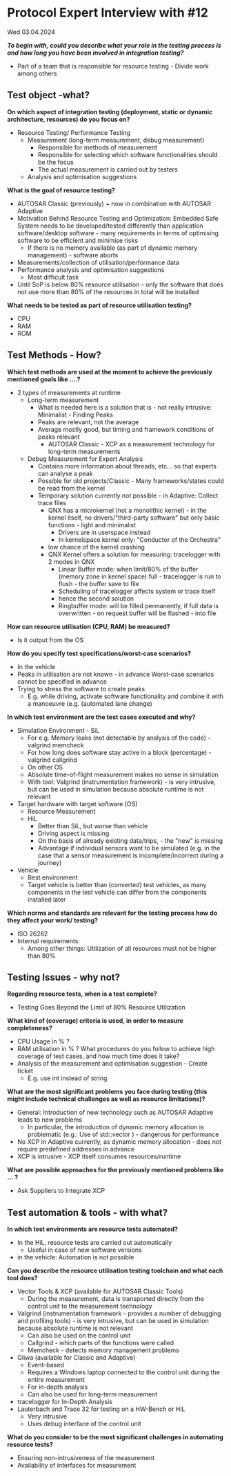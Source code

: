 # Protocol Expert Interview with #12

Wed 03.04.2024

_**To begin with, could you describe what your role in the testing process is and how long you have been involved in integration testing?**_

- Part of a team that is responsible for resource testing - Divide work among others

## Test object -what?

**On which aspect of integration testing (deployment, static or dynamic architecture, resources) do you focus on?**
- Resource Testing/ Performance Testing
  - Measurement (long-term measurement, debug measurement)
    - Responsible for methods of measurement
    - Responsible for selecting which software functionalities should be the focus
    - The actual measurement is carried out by testers
  - Analysis and optimisation suggestions

**What is the goal of resource testing?**
- AUTOSAR Classic (previously) + now in combination with AUTOSAR Adaptive
- Motivation Behind Resource Testing and Optimization:  Embedded Safe System needs to be developed/tested differently than application software/desktop software - many requirements in terms of optimising software to be efficient and minimise risks
  - If there is no memory available (as part of dynamic memory management) - software aborts
- Measurements/collection of utilisation/performance data
- Performance analysis and optimisation suggestions
  - Most difficult task
- Until SoP is below 80% resource utilisation - only the software that does not use more than 80% of the resources in total will be installed

**What needs to be tested as part of resource utilisation testing?**
- CPU
- RAM
- ROM

## Test Methods - How?

**Which test methods are used at the moment to achieve the previously mentioned goals like ....?**
- 2 types of measurements at runtime
  - Long-term measurement
    - What is needed here is a solution that is - not really intrusive: Minimalist - Finding Peaks
    - Peaks are relevant, not the average 
    - Average mostly good, but timing and framework conditions of peaks relevant
      - AUTOSAR Classic - XCP as a measurement technology for long-term measurements
  - Debug Measurement for Expert Analysis
    - Contains more information about threads, etc... so that experts can analyse a peak
    - Possible for old projects/Classic - Many frameworks/states could be read from the kernel
    - Temporary solution currently not possible - in Adaptive: Collect trace files
      - QNX has a microkernel (not a monolithic kernel) - in the kernel itself, no drivers/"third-party software" but only basic functions - light and minimalist
        - Drivers are in userspace instead
        - In kernelspace kernel only: "Conductor of the Orchestra"
      - low chance of the kernel crashing 
      - QNX Kernel offers a solution for measuring: tracelogger with 2 modes in QNX
        - Linear Buffer mode: when limit/80% of the buffer (memory zone in kernel space) full - tracelogger is run to flush - the buffer save to file
        - Scheduling of tracelogger affects system or trace itself
        - hence the second solution
        - Ringbuffer mode:  will be filled permanently, if full data is overwritten - on request buffer will be flashed - into file

**How can resource utilisation (CPU, RAM) be measured?**

- Is it output from the OS

**How do you specify test specifications/worst-case scenarios?**
- In the vehicle
- Peaks in utilisation are not known - in advance Worst-case scenarios cannot be specified in advance
- Trying to stress the software to create peaks
  - E.g. while driving, activate software functionality and combine it with a manoeuvre (e.g. (automated lane change)

**In which test environment are the test cases executed and why?**
- Simulation Environment - SiL
  - For e.g.  Memory leaks (not detectable by analysis of the code) - valgrind memcheck
  - For how long does software stay active in a block (percentage) - valgrind callgrind
  - On other OS
  - Absolute time-of-flight measurement makes no sense in simulation
  - With tool: Valgrind (instrumentation framework) - is very intrusive, but can be used in simulation because absolute runtime is not relevant
- Target hardware with target software (OS) 
  - Resource Measurement
  - HiL
    - Better than SiL, but worse than vehicle
    - Driving aspect is missing
    - On the basis of already existing data/trips, - the "new" is missing
    - Advantage if individual sensors want to be simulated (e.g. in the case that a sensor measurement is incomplete/incorrect during a journey)
- Vehicle
  - Best environment 
  - Target vehicle is better than (converted) test vehicles, as many components in the test vehicle can differ from the components installed later

**Which norms and standards are relevant for the testing process how do they affect your work/ testing?**
- ISO 26262
- Internal requirements:
  - Among other things:  Utilization of all resources must not be higher than 80%

## Testing Issues - why not?

**Regarding resource tests, when is a test complete?**
- Testing Goes Beyond the Limit of 80% Resource Utilization

**What kind of (coverage) criteria is used, in order to measure completeness?**
- CPU Usage in % ?
- RAM utilisation in % ?
What procedures do you follow to achieve high coverage of test cases, and how much time does it take?
- Analysis of the measurement and optimisation suggestion - Create ticket
  - E.g. use int instead of string

**What are the most significant problems you face during testing (this might include technical challenges as well as resource limitations)?**
- General: Introduction of new technology such as AUTOSAR Adaptive leads to new problems
  - In particular, the introduction of dynamic memory allocation is problematic (e.g.: Use of std::vector ) - dangerous for performance
- No XCP in Adaptive currently, as dynamic memory allocation - does not require predefined addresses in advance
- XCP is intrusive - XCP itself consumes resources/runtime

**What are possible approaches for the previously mentioned problems like ... ?**
- Ask Suppliers to Integrate XCP

## Test automation & tools - with what?

**In which test environments are resource tests automated?**
- In the HiL, resource tests are carried out automatically 
  - Useful in case of new software versions
- in the vehicle: Automation is not possible

**Can you describe the resource utilisation testing toolchain and what each tool does?**
- Vector Tools & XCP (available for AUTOSAR Classic Tools)
  - During the measurement, data is transported directly from the control unit to the measurement technology
- Valgrind (instrumentation framework - provides a number of debugging and profiling tools) - is very intrusive, but can be used in simulation because absolute runtime is not relevant
  - Can also be used on the control unit
  - Callgrind - which parts of the functions were called
  - Memcheck - detects memory management problems
- Gliwa (available for Classic and Adaptive)
  - Event-based
  - Requires a Windows laptop connected to the control unit during the entire measurement
  - For in-depth analysis
  - Can also  be used for long-term measurement
- tracelogger for In-Depth Analysis
- Lauterbach and Trace 32 for testing on a HW-Bench or HiL
  - Very intrusive
  - Uses debug interface of the control unit

**What do you consider to be the most significant challenges in automating resource tests?**

- Ensuring non-intrusiveness of the measurement
- Availability of interfaces for measurement

